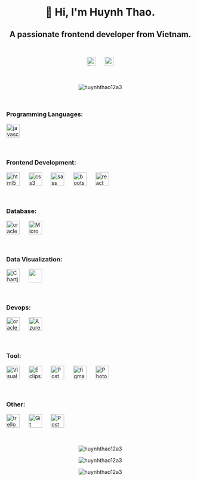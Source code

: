 <h1 align="center">👋 Hi, I'm Huynh Thao.</h1>
<h2 align="center">A passionate frontend developer from Vietnam.</h2>
&nbsp;
<p align="center"> <img src="https://komarev.com/ghpvc/?username=huynhthao12a3&label=Profile%20views&color=0e75b6&style=flat" alt="huynhthao12a3" height="24"/>
 &nbsp;&nbsp;&nbsp;&nbsp; 
<img src="https://img.shields.io/badge/Gmail-huynhthao12a3@gmail.com-F9FAFB?logo=gmail&logoColor=EA4335&color=ff69b4" alt="gmail" height="24"/>
</p>
&nbsp;
<p align="center"> <span href="#"><img src="https://github-profile-trophy.vercel.app/?username=huynhthao12a3" alt="huynhthao12a3" /></span> </p>

&nbsp;

<h3 align="left">Programming Languages:</h3>
<span > <img src="https://img.shields.io/badge/Javascript-F9FAFB?logo=javascript&logoColor=e3ca05" alt="javascript" height="36"/> </span>
&nbsp;&nbsp;&nbsp;&nbsp; 

&nbsp;

<h3 align="left">Frontend Development:</h3>
<span > <img src="https://img.shields.io/badge/HTML5-F9FAFB?logo=html5&logoColor=E34F26" alt="html5" height="36"/> </span>
&nbsp;&nbsp;&nbsp;&nbsp;
<span > <img src="https://img.shields.io/badge/CSS3-F9FAFB?logo=css3&logoColor=1572B6" alt="css3" height="36"/> </span>
&nbsp;&nbsp;&nbsp;&nbsp;
<span > <img src="https://img.shields.io/badge/SASS-F9FAFB?logo=sass&logoColor=CC6699" alt="sass" height="36"/> </span>
&nbsp;&nbsp;&nbsp;&nbsp;
<span > <img src="https://img.shields.io/badge/Bootstrap-F9FAFB?logo=bootstrap&logoColor=7952B3" alt="bootstrap" height="36"/> </span>
&nbsp;&nbsp;&nbsp;&nbsp;
<span > <img src="https://img.shields.io/badge/React-F9FAFB?logo=react&logoColor=61DAFB" alt="react" height="36"/> </span>

&nbsp;

<h3 align="left">Database:</h3>
<span > <img src="https://img.shields.io/badge/Oracle-F9FAFB?logo=oracle&logoColor=F80000" alt="oracle" height="36"/> </span>
&nbsp;&nbsp;&nbsp;&nbsp;
<span > <img src="https://img.shields.io/badge/Microsoft SQL Server-F9FAFB?logo=MicrosoftSQLServer&logoColor=CC2927" alt="Microsoft SQL Server" height="36"/> </span>

&nbsp;

<h3 align="left">Data Visualization:</h3>
<span > <img src="https://img.shields.io/badge/Chartjs-F9FAFB?logo=chart.js&logoColor=FF6384" alt="Chartjs" height="36"/> </span>
&nbsp;&nbsp;&nbsp;&nbsp;
<span > <img src='https://jscharting.com/static/img/logo.svg' height="36"/> </span>

&nbsp;

<h3 align="left">Devops:</h3>
<span > <img src="https://img.shields.io/badge/Jenkins-F9FAFB?logo=jenkins&logoColor=D24939" alt="oracle" height="36"/> </span>
&nbsp;&nbsp;&nbsp;&nbsp;
<span > <img src="https://img.shields.io/badge/Azure-F9FAFB?logo=AzureDevOps&logoColor=0078D7" alt="AzureDevOps" height="36"/> </span>

&nbsp;

<h3 align="left">Tool:</h3>
<span > <img src="https://img.shields.io/badge/Visual Studio Code-F9FAFB?logo=VisualStudioCode&logoColor=007ACC" alt="Visual Studio Code" height="36"/> </span>
&nbsp;&nbsp;&nbsp;&nbsp;
<span > <img src="https://img.shields.io/badge/Eclipse-F9FAFB?logo=EclipseIDE&logoColor=2C2255" alt="Eclipse" height="36"/> </span>
&nbsp;&nbsp;&nbsp;&nbsp;
<span > <img src="https://img.shields.io/badge/Postman-F9FAFB?logo=postman&logoColor=FF6C37" alt="Postman" height="36"/> </span>
&nbsp;&nbsp;&nbsp;&nbsp;
<span > <img src="https://img.shields.io/badge/Figma-F9FAFB?logo=figma&logoColor=F24E1E" alt="figma" height="36"/> </span>
&nbsp;&nbsp;&nbsp;&nbsp;
<span > <img src="https://img.shields.io/badge/Photoshop-F9FAFB?logo=AdobePhotoshop&logoColor=31A8FF" alt="Photoshop" height="36"/> </span>

&nbsp;

<h3 align="left">Other:</h3>
<span > <img src="https://img.shields.io/badge/Trello-F9FAFB?logo=trello&logoColor=0052CC" alt="trello" height="36"/> </span>
&nbsp;&nbsp;&nbsp;&nbsp;
<span > <img src="https://img.shields.io/badge/Git-F9FAFB?logo=git&logoColor=F05032" alt="Git" height="36"/> </span>
&nbsp;&nbsp;&nbsp;&nbsp;
<span > <img src="https://img.shields.io/badge/Wordpress-F9FAFB?logo=wordpress&logoColor=21759B" alt="Postman" height="36"/> </span>

&nbsp;

<p align="center"><img  src="https://github-readme-stats.vercel.app/api/top-langs?username=huynhthao12a3&show_icons=true&locale=en&layout=compact&title_color=ff69b4&bg_color=F9FAFB" alt="huynhthao12a3" /></p>

<p align="center"><img  src="https://github-readme-stats.vercel.app/api?username=huynhthao12a3&show_icons=true&locale=en&title_color=ff69b4&icon_color=ff69b4&bg_color=F9FAFB" alt="huynhthao12a3" /></p>

<p align="center"><img  src="https://github-readme-streak-stats.herokuapp.com/?user=huynhthao12a3&title_color=ff69b4&background=F9FAFB&theme=bear" alt="huynhthao12a3" /></p>
